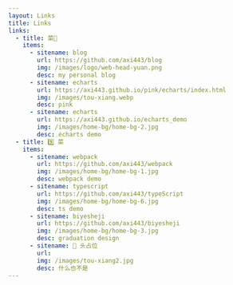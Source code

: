 ```yaml
---
layout: Links
title: Links
links:
  - title: 菜🐔
    items:
      - sitename: blog
        url: https://github.com/axi443/blog
        img: /images/logo/web-head-yuan.png
        desc: my personal blog
      - sitename: echarts
        url: https://axi443.github.io/pink/echarts/index.html
        img: /images/tou-xiang.webp
        desc: pink
      - sitename: echarts
        url: https://axi443.github.io/echarts_demo
        img: /images/home-bg/home-bg-2.jpg
        desc: echarts demo
  - title: 9️⃣ 菜
    items:
      - sitename: webpack
        url: https://github.com/axi443/webpack
        img: /images/home-bg/home-bg-1.jpg
        desc: webpack demo
      - sitename: typescript
        url: https://github.com/axi443/typeScript
        img: /images/home-bg/home-bg-6.jpg
        desc: ts demo
      - sitename: biyesheji
        url: https://github.com/axi443/biyesheji
        img: /images/home-bg/home-bg-3.jpg
        desc: graduation design
      - sitename: 🐶 头占位
        url:
        img: /images/tou-xiang2.jpg
        desc: 什么也不是
---
```

